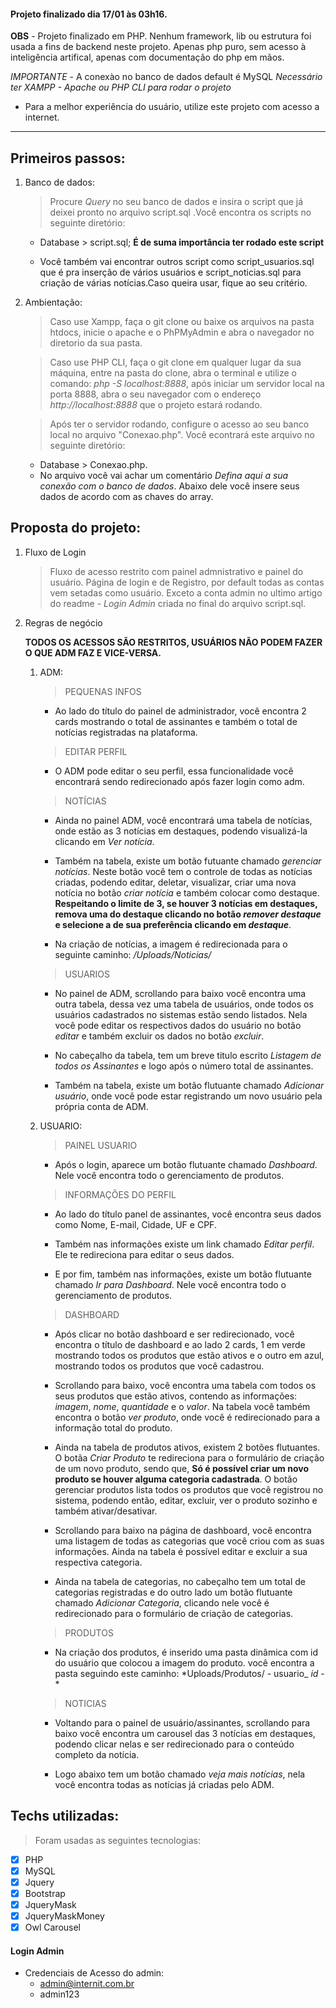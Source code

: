 #### Projeto finalizado dia 17/01 às 03h16.

**OBS** - Projeto finalizado em PHP. Nenhum framework, lib ou estrutura foi usada a fins de backend neste projeto. Apenas php puro, sem acesso à inteligência artifical, apenas com documentação do php em mãos.

*IMPORTANTE* - A conexào no banco de dados default é MySQL 
*Necessário ter XAMPP - Apache ou PHP CLI para rodar o projeto*

- Para a melhor experiência do usuário, utilize este projeto com acesso a internet.

<hr>

## Primeiros passos:

1. Banco de dados: 

    > Procure *Query* no seu banco de dados e insira o script que já deixei pronto no arquivo script.sql .Você encontra os scripts no seguinte diretório:

    - Database > script.sql;
    **É de suma importância ter rodado este script**

    - Você também vai encontrar outros script como script_usuarios.sql que é pra inserção de vários usuários e script_noticias.sql para criação de várias notícias.Caso queira usar, fique ao seu critério.

2. Ambientação:

    > Caso use Xampp, faça o git clone ou baixe os arquivos na pasta htdocs, inicie o apache e o PhPMyAdmin e abra o navegador no diretorio da sua pasta.

    > Caso use PHP CLI, faça o git clone em qualquer lugar da sua máquina, entre na pasta do clone, abra o terminal e utilize o comando: *php -S localhost:8888*, após iniciar um servidor local na porta 8888, abra o seu navegador com o endereço *http://localhost:8888* que o projeto estará rodando.
    
    > Após ter o servidor rodando, configure o acesso ao seu banco local no arquivo "Conexao.php". Você econtrará este arquivo no seguinte diretório: 

    - Database > Conexao.php.
    - No arquivo você vai achar um comentário *Defina aqui a sua conexão com o banco de dados*. Abaixo dele você insere seus dados de acordo com as chaves do array.

## Proposta do projeto: 

1. Fluxo de Login

    > Fluxo de acesso restrito com painel admnistrativo e painel do usuário.
    > Página de login e de Registro, por default todas as contas vem setadas como usuário. Exceto a conta admin no ultimo artigo do readme - *Login Admin* criada no final do arquivo script.sql.

2. Regras de negócio

    **TODOS OS ACESSOS SÃO RESTRITOS, USUÁRIOS NÃO PODEM FAZER O QUE ADM FAZ E VICE-VERSA.**

   1. ADM: 

        > PEQUENAS INFOS
        - Ao lado do título do painel de administrador, você encontra 2 cards mostrando o total de assinantes e também o total de notícias registradas na plataforma.

        > EDITAR PERFIL
        - O ADM pode editar o seu perfil, essa funcionalidade você encontrará sendo redirecionado após fazer login como adm.

        > NOTÍCIAS
        - Ainda no painel ADM, você encontrará uma tabela de notícias, onde estão as 3 notícias em destaques, podendo visualizá-la clicando em *Ver notícia*.

        - Também na tabela, existe um botão futuante chamado *gerenciar notícias*. Neste botão você tem o controle de todas as notícias criadas, podendo editar, deletar, visualizar, criar uma nova notícia no botão *criar notícia* e também colocar como destaque. **Respeitando o limite de 3, se houver 3 notícias em destaques, remova uma do destaque clicando no botão *remover destaque* e selecione a de sua preferência clicando em *destaque***.

        - Na criação de notícias, a imagem é redirecionada para o seguinte caminho: */Uploads/Noticias/*

        > USUARIOS
        - No painel de ADM, scrollando para baixo você encontra uma outra tabela, dessa vez uma tabela de usuários, onde todos os usuários cadastrados no sistemas estão sendo listados. Nela você pode editar os respectivos dados do usuário no botão *editar* e também excluir os dados no botão *excluir*.

        - No cabeçalho da tabela, tem um breve titulo escrito *Listagem de todos os Assinantes* e logo após o número total de assinantes.

        - Também na tabela, existe um botão flutuante chamado *Adicionar usuário*, onde você pode estar registrando um novo usuário pela própria conta de ADM.
    
    2. USUARIO: 

        > PAINEL USUARIO
        - Após o login, aparece um botão flutuante chamado *Dashboard*. Nele você encontra todo o gerenciamento de produtos.
        
        > INFORMAÇÕES DO PERFIL
        - Ao lado do título panel de assinantes, você encontra seus dados como Nome, E-mail, Cidade, UF e CPF.

        - Também nas informações existe um link chamado *Editar perfil*. Ele te redireciona para editar o seus dados.

        - E por fim, também nas informações, existe um botão flutuante chamado *Ir para Dashboard*. Nele você encontra todo o gerenciamento de produtos.

        > DASHBOARD
        - Após clicar no botão dashboard e ser redirecionado, você encontra o título de dashboard e ao lado 2 cards, 1 em verde mostrando todos os produtos que estão ativos e o outro em azul, mostrando todos os produtos que você cadastrou.

        - Scrollando para baixo, você encontra uma tabela com todos os seus produtos que estão ativos, contendo as informações: *imagem*, *nome*, *quantidade* e o *valor*. Na tabela você também encontra o botão *ver produto*, onde você é redirecionado para a informação total do produto.

        - Ainda na tabela de produtos ativos, existem 2 botões flutuantes. O botãa *Criar Produto* te redireciona para o formulário de criação de um novo produto, sendo que, **Só é possível criar um novo produto se houver alguma categoria cadastrada**. O botão gerenciar produtos lista todos os produtos que você registrou no sistema, podendo então, editar, excluir, ver o produto sozinho e também ativar/desativar.

        - Scrollando para baixo na página de dashboard, você encontra uma listagem de todas as categorias que você criou com as suas informações. Ainda na tabela é possível editar e excluir a sua respectiva categoria.

        - Ainda na tabela de categorias, no cabeçalho tem um total de categorias registradas e do outro lado um botão flutuante chamado *Adicionar Categoria*, clicando nele você é redirecionado para o formulário de criação de categorias.

        > PRODUTOS
        - Na criação dos produtos, é inserido uma pasta dinâmica com id do usuário que colocou a imagem do produto. você encontra a pasta seguindo este caminho: *Uploads/Produtos/ - usuario_ *id* -  *

        > NOTICIAS
        - Voltando para o painel de usuário/assinantes, scrollando para baixo você encontra um carousel das 3 notícias em destaques, podendo clicar nelas e ser redirecionado para o conteúdo completo da notícia.

        - Logo abaixo tem um botão chamado *veja mais notícias*, nela você encontra todas as notícias já criadas pelo ADM.

## Techs utilizadas: 

> Foram usadas as seguintes tecnologias: 

- [x] PHP
- [x] MySQL
- [x] Jquery
- [x] Bootstrap
- [x] JqueryMask
- [x] JqueryMaskMoney
- [x] Owl Carousel

#### Login Admin

- Credenciais de Acesso do admin:
    - admin@internit.com.br
    - admin123